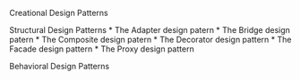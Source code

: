 
Creational Design Patterns

Structural Design Patterns
    * The Adapter design patern
    * The Bridge design patern
    * The Composite design patern
    * The Decorator design pattern
    * The Facade design pattern
    * The Proxy design pattern
    
Behavioral Design Patterns